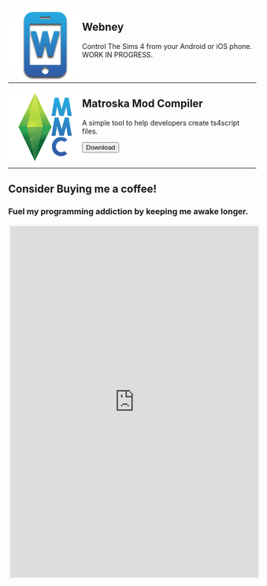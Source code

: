<img align="left" src="/assets/webneyicon.png" width=150>

## Webney 
Control The Sims 4 from your Android or iOS phone.  
WORK IN PROGRESS.  
<br><br>  

---  

<img align="left" src="/assets/mmc_icon_small.png" width=150>

## Matroska Mod Compiler  
A simple tool to help developers create ts4script files.  

[<button class="button">Download</button>](./mmc)  
<br>  

---  

## Consider Buying me a coffee!
### Fuel my programming addiction by keeping me awake longer.  

<iframe id='kofiframe' src='https://ko-fi.com/matroskamods/?hidefeed=true&widget=true&embed=true&preview=true' style='border:none;width:100%;padding:4px;background:#f9f9f9;' height='712' title='matroskamods'></iframe>
